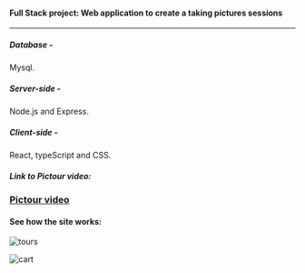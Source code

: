 #### Full Stack project: Web application to create a taking pictures sessions
__________________________________________________________________________

##### Database -  
Mysql.
##### Server-side -  
Node.js and Express.

##### Client-side -  
React, typeScript and CSS.


##### Link to Pictour video:

### [Pictour video](https://drive.google.com/file/d/1vvz69w5r1B_FB-49gpfgq62z63HInMVn/view)


#### See how the site works:
![tours](https://user-images.githubusercontent.com/107121940/214835300-b9a0f923-42d4-4b6f-8fb2-2b5275469b78.png)

![cart](https://user-images.githubusercontent.com/107121940/214835415-520f69c6-2cfd-41da-b433-22de7ca5deee.png)


